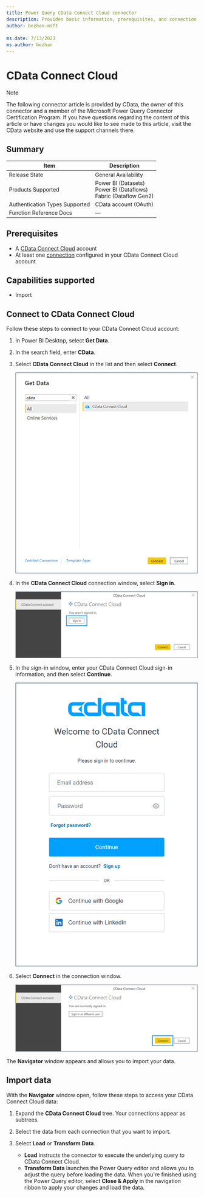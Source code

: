 ```yaml
---
title: Power Query CData Connect Cloud connector
description: Provides basic information, prerequisites, and connection steps for CData Connect Cloud.
author: bezhan-msft

ms.date: 7/13/2023 
ms.author: bezhan
---
```


# CData Connect Cloud

> [!NOTE]
> The following connector article is provided by CData, the owner of this connector and a member of the Microsoft Power Query Connector Certification Program. If you have questions regarding the content of this article or have changes you would like to see made to this article, visit the CData website and use the support channels there.

## Summary

| Item | Description |
| ---- | ----------- |
| Release State | General Availability |
| Products Supported | Power BI (Datasets) </br> Power BI (Dataflows)<br/>Fabric (Dataflow Gen2) |
| Authentication Types Supported | CData account (OAuth) |
| Function Reference Docs | &mdash; |

## Prerequisites

* A [CData Connect Cloud](https://cloud.cdata.com/) account
* At least one [connection](https://cloud.cdata.com/docs/Connections.html) configured in your CData Connect Cloud account

## Capabilities supported

* Import

## Connect to CData Connect Cloud

Follow these steps to connect to your CData Connect Cloud account:

1. In Power BI Desktop, select **Get Data**.

2. In the search field, enter **CData**.

3. Select **CData Connect Cloud** in the list and then select **Connect**.

    ![Select CData Connect Cloud.](./media/cdata-connect-cloud/cdata-1.png)

4. In the **CData Connect Cloud** connection window, select **Sign in**.

    ![Connection sign in.](./media/cdata-connect-cloud/cdata-2.png)

5. In the sign-in window, enter your CData Connect Cloud sign-in information, and then select **Continue**.

    ![Login window.](./media/cdata-connect-cloud/cdata-3.png)

6. Select **Connect** in the connection window.

    ![Connection finalize](./media/cdata-connect-cloud/cdata-4.png)

The **Navigator** window appears and allows you to import your data.

## Import data

With the **Navigator** window open, follow these steps to access your CData Connect Cloud data:

1. Expand the **CData Connect Cloud** tree. Your connections appear as subtrees.

2. Select the data from each connection that you want to import.

3. Select **Load** or **Transform Data**.

    * **Load** instructs the connector to execute the underlying query to CData Connect Cloud.
    * **Transform Data** launches the Power Query editor and allows you to adjust the query before loading the data. When you're finished using the Power Query editor, select **Close & Apply** in the navigation ribbon to apply your changes and load the data.
